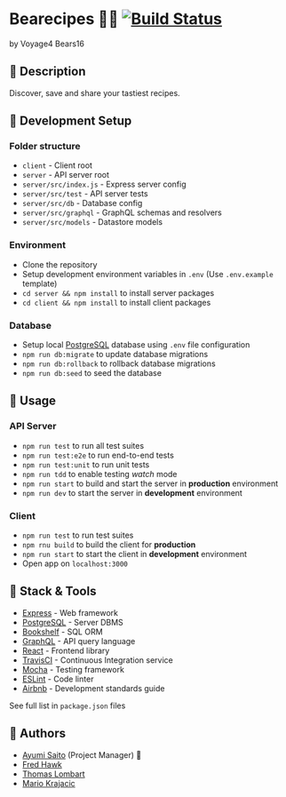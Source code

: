 # Bearecipes :bear::fork_and_knife: [![Build Status](https://travis-ci.org/chingu-voyage4/Bears-Team-16.svg?branch=development)](https://travis-ci.org/chingu-voyage4/Bears-Team-16)

by Voyage4 Bears16

## :hamburger: Description

Discover, save and share your tastiest recipes.

## :cake: Development Setup

### Folder structure

* `client` - Client root
* `server` - API server root
* `server/src/index.js` - Express server config
* `server/src/test` - API server tests
* `server/src/db` - Database config
* `server/src/graphql` - GraphQL schemas and resolvers
* `server/src/models` - Datastore models

### Environment

* Clone the repository
* Setup development environment variables in `.env` (Use `.env.example` template)
* `cd server && npm install` to install server packages
* `cd client && npm install` to install client packages

### Database

* Setup local [PostgreSQL](https://www.postgresql.org/) database using `.env` file configuration
* `npm run db:migrate` to update database migrations
* `npm run db:rollback` to rollback database migrations
* `npm run db:seed` to seed the database

## :pizza: Usage

### API Server

* `npm run test` to run all test suites
* `npm run test:e2e` to run end-to-end tests
* `npm run test:unit` to run unit tests
* `npm run tdd` to enable testing _watch_ mode
* `npm run start` to build and start the server in **production** environment
* `npm run dev` to start the server in **development** environment

### Client

* `npm run test` to run test suites
* `npm rnu build` to build the client for **production**
* `npm run start` to start the client in **development** environment
* Open app on `localhost:3000`

## :fried_shrimp: Stack & Tools

* [Express](https://expressjs.com/) - Web framework
* [PostgreSQL](https://www.postgresql.org/) - Server DBMS
* [Bookshelf](http://bookshelfjs.org/) - SQL ORM
* [GraphQL](http://graphql.org/learn/) - API query language
* [React](https://reactjs.org/) - Frontend library
* [TravisCI](https://travis-ci.org) - Continuous Integration service
* [Mocha](https://mochajs.org/) - Testing framework
* [ESLint](https://eslint.org/) - Code linter
* [Airbnb](https://github.com/airbnb/javascript) - Development standards guide

See full list in `package.json` files

## :bear: Authors

* [Ayumi Saito](https://github.com/aaayumi) (Project Manager) :crown:
* [Fred Hawk](https://github.com/osycon)
* [Thomas Lombart](https://github.com/thomlom)
* [Mario Krajacic](https://github.com/thinktwice13)
